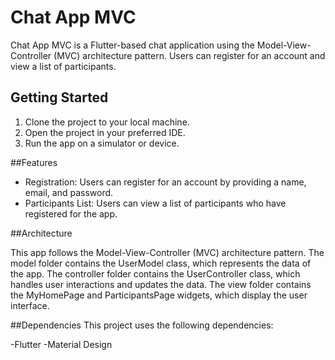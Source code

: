 # Chat App MVC


Chat App MVC is a Flutter-based chat application using the Model-View-Controller (MVC) architecture pattern. Users can register for an account and view a list of participants.

## Getting Started

1. Clone the project to your local machine.
2. Open the project in your preferred IDE.
3. Run the app on a simulator or device.

##Features

- Registration: Users can register for an account by providing a name, email, and password.
- Participants List: Users can view a list of participants who have registered for the app.

##Architecture

This app follows the Model-View-Controller (MVC) architecture pattern. The model folder contains the UserModel class, which represents the data of the app. The controller folder contains the UserController class, which handles user interactions and updates the data. The view folder contains the MyHomePage and ParticipantsPage widgets, which display the user interface.

##Dependencies
This project uses the following dependencies:

-Flutter
-Material Design
